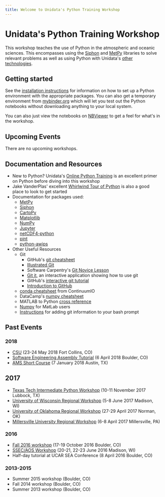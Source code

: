 ```yaml
---
title: Welcome to Unidata's Python Training Workshop
---
```

# Unidata's Python Training Workshop

This workshop teaches the use of Python in the atmospheric and oceanic sciences.
This encompasses using the [Siphon](http://unidata.github.io/siphon) and [MetPy](http://unidata.github.com/MetPy/)
libraries to solve relevant problems as well as using Python with Unidata's
[other technologies](https://www.unidata.ucar.edu/software/).

## Getting started
See the [installation instructions](installation.html) for information on how
to set up a Python environment with the appropriate packages. You can also get
a temporary environment from
[mybinder.org](http://mybinder.org/repo/Unidata/unidata-python-workshop) which
will let you test out the Python notebooks without downloading anything to your
local system.

You can also just view the notebooks on
[NBViewer](http://nbviewer.jupyter.org/github/Unidata/unidata-python-workshop/tree/master/notebooks/)
to get a feel for what's in the workshop.

## Upcoming Events
There are no upcoming workshops.

## Documentation and Resources
- New to Python? Unidata's [Online Python Training](https://unidata.github.io/online-python-training/)
  is an excellent primer on Python before diving into this workshop
- Jake VanderPlas' excellent [Whirlwind Tour of Python](http://nbviewer.jupyter.org/github/jakevdp/WhirlwindTourOfPython/blob/master/Index.ipynb)
  is also a good place to look to get started
- Documentation for packages used:
  - [MetPy](https://unidata.github.io/MetPy/)
  - [Siphon](https://unidata.github.io/siphon/)
  - [CartoPy](http://scitools.org.uk/cartopy/docs/latest/index.html)
  - [Matplotlib](http://matplotlib.org)
  - [NumPy](http://docs.scipy.org/doc/numpy/reference/)
  - [Jupyter](https://jupyter.readthedocs.io/en/latest/)
  - [netCDF4-python](http://unidata.github.io/netcdf4-python/)
  - [pint](http://pint.readthedocs.io/)
  - [python-awips](http://python-awips.readthedocs.io/)
- Other Useful Resources
  - Git
    - GitHub's [git cheatsheet](https://services.github.com/on-demand/downloads/github-git-cheat-sheet.pdf)
    - [Illustrated Git](http://illustrated-git.readthedocs.io)
    - Software Carpentry's [Git Novice Lesson](http://swcarpentry.github.io/git-novice/)
    - [Git it](https://github.com/jlord/git-it-electron), an interactive application showing how to use git
    - GitHub's [interactive git tutorial](https://try.github.io/)
    - [Introduction to GitHub](https://services.github.com/on-demand/intro-to-github/)
  - [conda cheatsheet](http://conda.io/docs/_downloads/conda-cheatsheet.pdf) from ContinuumIO
  - DataCamp's [numpy cheatsheet](https://www.datacamp.com/community/blog/python-numpy-cheat-sheet)
  - MATLAB to Python [cross reference](http://mathesaurus.sourceforge.net/matlab-python-xref.pdf)
  - [Numpy](https://docs.scipy.org/doc/numpy/user/numpy-for-matlab-users.html) for MatLab users
  - [Instructions](https://git-scm.com/book/en/v2/Git-in-Other-Environments-Git-in-Bash) for adding git information to your bash prompt

## Past Events
### 2018
- [CSU](events/csu2018.html) (23-24 May 2018 Fort Collins, CO)
- [Software Engineering Assembly Tutorial](events/sea2018.html) (6 April 2018 Boulder, CO)
- [AMS Short Course](events/ams2018.html) (7 January 2018 Austin, TX)

## 2017
- [Texas Tech Intermediate Python Workshop](events/ttu2017.html) (10-11 November 2017 Lubbock, TX)
- [University of Wisconsin Regional Workshop](events/madison2017.html) (5-8 June 2017 Madison, WI)
- [University of Oklahoma Regional Workshop](events/oklahoma2017.html) (27-29 April 2017 Norman, OK)
- [Millersville University Regional Workshop](events/millersville2017.html) (6-8 April 2017 Millersville, PA)

### 2016
- [Fall 2016 workshop](events/fall2016.html) (17-19 October 2016 Boulder, CO)
- [SSEC/AOS Workshop](events/madison2016.html) (20-21, 22-23 June 2016 Madison, WI)
- Half-day tutorial at UCAR SEA Conference (8 April 2016 Boulder, CO)

### 2013-2015
- Summer 2015 workshop (Boulder, CO)
- Fall 2014 workshop (Boulder, CO)
- Summer 2013 workshop (Boulder, CO)
